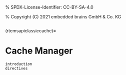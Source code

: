 % SPDX-License-Identifier: CC-BY-SA-4.0

% Copyright (C) 2021 embedded brains GmbH & Co. KG

```{index} cache
```

(rtemsapiclassiccache)=

# Cache Manager

```{toctree}
introduction
directives
```
